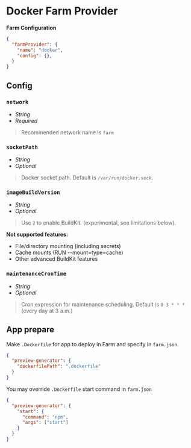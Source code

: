 # Docker Farm Provider

**Farm Configuration**

```json
{
  "farmProvider": {
    "name": "docker",
    "config": {},
  }
}
```

## Config

### `network`
- *String*
- *Required*
> Recommended network name is `farm`

### `socketPath`
- *String*
- *Optional*
> Docker socket path. Default is `/var/run/docker.sock`.

### `imageBuildVersion`
- *String*
- *Optional*
> Use `2` to enable BuildKit.  (experimental, see limitations below).

**Not supported features:**
- File/directory mounting (including secrets)
- Cache mounts (RUN --mount=type=cache)
- Other advanced BuildKit features

### `maintenanceCronTime`
- *String*
- *Optional*
> Cron expression for maintenance scheduling. Default is `0 3 * * *` (every day at 3 a.m.)

## App prepare

Make `.Dockerfile` for app to deploy in Farm and specify in `farm.json`.

```json
{
  "preview-generator": {
    "dockerfilePath": ".dockerfile"
  }
}
```

You may override `.Dockerfile` start command in `farm.json`

```json
{
  "preview-generator": {
    "start": {
      "command": "npm",
      "args": ["start"]
    }
  }
}
